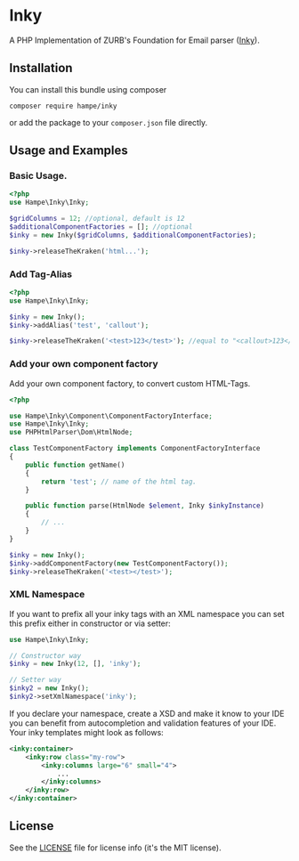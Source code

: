 # Inky

A PHP Implementation of ZURB's Foundation for Email parser ([Inky](https://github.com/zurb/inky)).

## Installation

You can install this bundle using composer

    composer require hampe/inky

or add the package to your `composer.json` file directly.

## Usage and Examples

### Basic Usage.

```php
<?php
use Hampe\Inky\Inky;

$gridColumns = 12; //optional, default is 12
$additionalComponentFactories = []; //optional
$inky = new Inky($gridColumns, $additionalComponentFactories);

$inky->releaseTheKraken('html...');
```

### Add Tag-Alias

```php
<?php
use Hampe\Inky\Inky;

$inky = new Inky();
$inky->addAlias('test', 'callout');

$inky->releaseTheKraken('<test>123</test>'); //equal to "<callout>123</callout>"
```

### Add your own component factory

Add your own component factory, to convert custom HTML-Tags.

```php
<?php

use Hampe\Inky\Component\ComponentFactoryInterface;
use Hampe\Inky\Inky;
use PHPHtmlParser\Dom\HtmlNode;

class TestComponentFactory implements ComponentFactoryInterface
{
    public function getName()
    {
        return 'test'; // name of the html tag.
    }

    public function parse(HtmlNode $element, Inky $inkyInstance)
    {
        // ...
    }
}

$inky = new Inky();
$inky->addComponentFactory(new TestComponentFactory());
$inky->releaseTheKraken('<test></test>');
```

### XML Namespace

If you want to prefix all your inky tags with an XML namespace
you can set this prefix either in constructor or via setter:

```php
use Hampe\Inky\Inky;

// Constructor way
$inky = new Inky(12, [], 'inky');

// Setter way
$inky2 = new Inky();
$inky2->setXmlNamespace('inky');
```
If you declare your namespace, create a XSD and make
it know to your IDE you can benefit from autocompletion and 
validation features of your IDE. Your inky templates might look as
follows:

```xml
<inky:container>
    <inky:row class="my-row">
        <inky:columns large="6" small="4">
            ...
        </inky:columns>
    </inky:row>
</inky:container>
``` 


## License
See the [LICENSE](LICENSE) file for license info (it's the MIT license).


